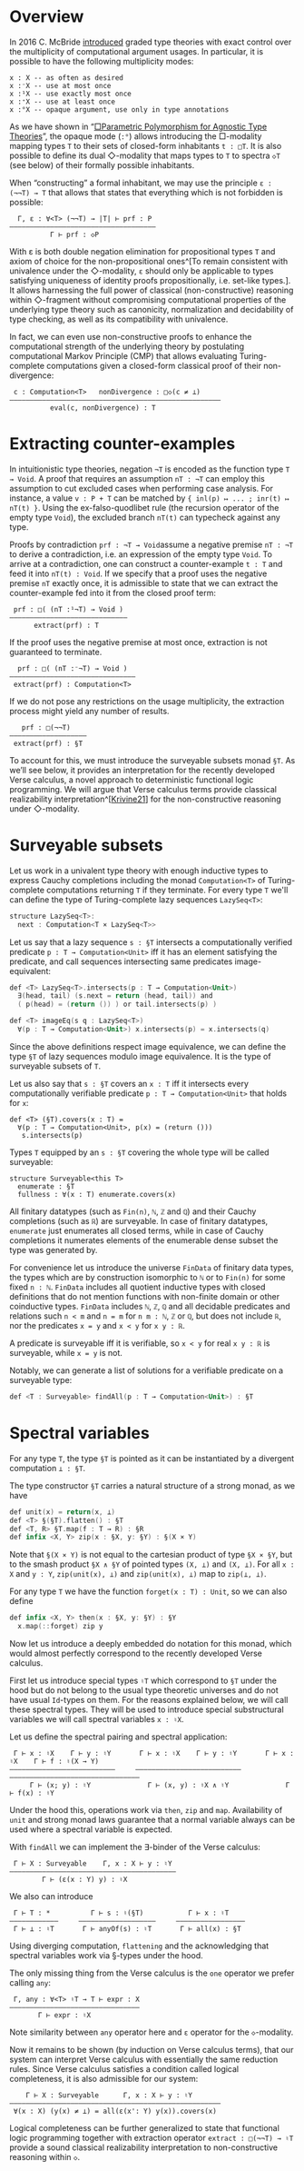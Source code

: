 # Overview

In 2016 C. McBride [introduced](https://link.springer.com/chapter/10.1007/978-3-319-30936-1_12)
graded type theories with exact control over the multiplicity of computational argument usages.
In particular, it is possible to have the following multiplicity modes:
```
x : X -- as often as desired
x :⁻X -- use at most once
x :¹X -- use exactly most once
x :⁺X -- use at least once
x :°X -- opaque argument, use only in type annotations
```

As we have shown in “[□Parametric Polymorphism for Agnostic Type Theories](polymorphism)”, the opaque mode (`:°`) 
allows introducing the □-modality mapping types `T` to their sets of closed-form inhabitants `t : □T`.
It is also possible to define its dual ◇-modality that maps types to `T` to spectra `◇T` (see below)
of their formally possible inhabitants.

When “constructing” a formal inhabitant, we may use the principle `ε : (¬¬T) → T` that allows that states
that everything which is not forbidden is possible:
```
  Γ, ε : ∀<T> (¬¬T) → |T| ⊢ prf : P
————————————————————————————————————
          Γ ⊢ prf : ◇P
```

With ε is both double negation elimination for propositional types `T` and axiom of choice for the
non-propositional ones^[To remain consistent with univalence under the ◇-modality,
`ε` should only be applicable to types satisfying uniqueness of identity proofs propositionally,
i.e. set-like types.]. 
It allows harnessing the full power of classical (non-constructive) reasoning within ◇-fragment
without compromising computational properties of the underlying type theory such as canonicity,
normalization and decidability of type checking, as well as its compatibility with univalence.

In fact, we can even use non-constructive proofs to enhance the computational strength of the
underlying theory by postulating computational Markov Principle (CMP) that allows evaluating
Turing-complete computations given a closed-form classical proof of their non-divergence:
```
 c : Computation<T>   nonDivergence : □◇(c ≠ ⊥)
————————————————————————————————————————————————————
          eval(c, nonDivergence) : T
```


# Extracting counter-examples

In intuitionistic type theories, negation `¬T` is encoded as the function type `T → Void`.
A proof that requires an assumption `nT : ¬T` can employ this
assumption to cut excluded cases when performing case analysis.
For instance, a value `v : P + T` can be matched by `{ inl(p) ↦ ... ; inr(t) ↦ nT(t) }`.
Using the ex-falso-quodlibet rule (the recursion operator of the empty type `Void`),
the excluded branch `nT(t)` can typecheck against any type.

Proofs by contradiction `prf : ¬T → Void`assume a negative premise `nT : ¬T` to derive a contradiction,
i.e. an expression of the empty type `Void`.
To arrive at a contradiction, one can construct a counter-example `t : T` and feed it into `nT(t) : Void`.
If we specify that a proof uses the negative premise `nT` exactly once, it is admissible to state that we
can extract the counter-example fed into it from the closed proof term:
```
 prf : □( (nT :¹¬T) → Void ) 
—————————————————————————————
      extract(prf) : T
```

If the proof uses the negative premise at most once, extraction is not guaranteed to terminate.
```
  prf : □( (nT :⁻¬T) → Void ) 
———————————————————————————————
 extract(prf) : Computation<T>
```

If we do not pose any restrictions on the usage multiplicity, the extraction process might yield any number of results.
```
   prf : □(¬¬T) 
———————————————————
 extract(prf) : §T
```
To account for this, we must introduce the surveyable subsets monad `§T`.
As we’ll see below, it provides an interpretation for the recently developed Verse calculus, a novel approach
to deterministic functional logic programming.
We will argue
that Verse calculus terms provide classical realizability interpretation^[[Krivine21](https://arxiv.org/abs/2006.05433)]
for the non-constructive reasoning under ◇-modality.

# Surveyable subsets

Let us work in a univalent type theory with enough inductive types to express
Cauchy completions including the monad `Computation<T>` of Turing-complete
computations returning `T` if they terminate. For every type `T` we'll can
define the type of Turing-complete lazy sequences `LazySeq<T>`:

```kotlin
structure LazySeq<T>:
  next : Computation<T × LazySeq<T>>
```

Let us say that a lazy sequence `s : §T` intersects a computationally verified
predicate `p : T → Computation<Unit>` iff it has an element satisfying the predicate,
and call sequences intersecting same predicates image-equivalent:
```kotlin
def <T> LazySeq<T>.intersects(p : T → Computation<Unit>)
  ∃(head, tail) (s.next = return (head, tail)) and
  ( p(head) = (return ()) ) or tail.intersects(p) )

def <T> imageEq(s q : LazySeq<T>)
  ∀(p : T → Computation<Unit>) x.intersects(p) = x.intersects(q) 
```

Since the above definitions respect image equivalence, we can define the type `§T`
of lazy sequences modulo image equivalence. It is the type of surveyable subsets of `T`.

Let us also say that `s : §T` covers an `x : T`
iff it intersects every computationally verifiable predicate `p : T → Computation<Unit>`
that holds for `x`:
```
def <T> (§T).covers(x : T) =
  ∀(p : T → Computation<Unit>, p(x) = (return ()))
   s.intersects(p)
```

Types `T` equipped by an `s : §T` covering the whole type will be called surveyable:
```
structure Surveyable<this T>
  enumerate : §T
  fullness : ∀(x : T) enumerate.covers(x)
```

All finitary datatypes (such as `Fin(n)`, `ℕ`, `ℤ` and `ℚ`) and their
Cauchy completions (such as `ℝ`) are surveyable. In case of finitary
datatypes, `enumerate` just enumerates all closed terms, while in case of
Cauchy completions it numerates elements of the enumerable dense
subset the type was generated by.

For convenience let us introduce the universe `FinData` of finitary
data types, the types which are by construction isomorphic to `ℕ` or
to `Fin(n)` for some fixed `n : ℕ`. `FinData` includes all quotient
inductive types with closed definitions that do not mention functions
with non-finite domain or other coinductive types. `FinData` includes
`ℕ`, `ℤ`, `ℚ` and all decidable predicates and relations such `n < m`
and `n = m` for `n m : ℕ`, `ℤ` or `ℚ`, but does not include `ℝ`, nor
the predicates `x = y` and `x < y` for `x y : ℝ`.

A predicate is surveyable iff it is verifiable, so `x < y` for real
`x y : ℝ` is surveyable, while `x = y` is not.

Notably, we can generate a list of solutions for a verifiable
predicate on a surveyable type: 
```kotlin
def <T : Surveyable> findAll(p : T → Computation<Unit>) : §T
```

# Spectral variables

For any type `T`, the type `§T` is pointed as it can be instantiated by
a divergent computation `⊥ : §T`.

The type constructor `§T` carries a natural structure of a strong monad, as we
have
```kotlin
def unit(x) = return(x, ⊥)
def <T> §(§T).flatten() : §T
def <T, R> §T.map(f : T → R) : §R
def infix <X, Y> zip(x : §X, y: §Y) : §(X × Y)
```

Note that `§(X × Y)` is not equal to the cartesian product of type `§X × §Y`, but to
the smash product `§X ∧ §Y` of pointed types `(X, ⊥)` and `(X, ⊥)`.
For all `x : X` and `y : Y`, `zip(unit(x), ⊥)` and `zip(unit(x), ⊥)` map to `zip(⊥, ⊥)`.

For any type `T` we have the function `forget(x : T) : Unit`, so we can also define
```kotlin
def infix <X, Y> then(x : §X, y: §Y) : §Y
  x.map(::forget) zip y
```

Now let us introduce a deeply embedded do notation for this monad, which would almost perfectly correspond
to the recently developed Verse calculus.

First let us introduce special types
`♮T` which correspond to `§T` under the hood but do not belong to the usual type theoretic universes and
do not have usual `Id`-types on them. For the reasons explained below, we will call these spectral types.
They will be used to introduce special substructural variables we will call spectral variables `x : ♮X`.

Let us define the spectral pairing and spectral application:
```
 Γ ⊢ x : ♮X    Γ ⊢ y : ♮Y       Γ ⊢ x : ♮X    Γ ⊢ y : ♮Y       Γ ⊢ x : ♮X    Γ ⊢ f : ♮(X → Y)
——————————————————————————     ——————————————————————————     ————————————————————————————————
     Γ ⊢ (x; y) : ♮Y              Γ ⊢ (x, y) : ♮X ∧ ♮Y              Γ ⊢ f(x) : ♮Y
```

Under the hood this, operations work via `then`, `zip` and `map`. Availability of `unit` and strong
monad laws guarantee that a normal variable always can be used where a spectral variable is expected.

With `findAll` we can implement the ∃-binder of the Verse calculus:
```
 Γ ⊢ X : Surveyable    Γ, x : X ⊢ y : ♮Y
—————————————————————————————————————————
        Γ ⊢ (ε(x : Y) y) : ♮X
```

We also can introduce
```
 Γ ⊢ T : *          Γ ⊢ s : ♮(§T)           Γ ⊢ x : ♮T  
————————————     ———————————————————     ————————————————— 
 Γ ⊢ ⊥ : ♮T       Γ ⊢ anyOf(s) : ♮T       Γ ⊢ all(x) : §T 
```

Using diverging computation, `flattening` and the acknowledging that spectral variables work via §-types under the hood.

The only missing thing from the Verse calculus is the `one` operator we prefer calling `any`:
```
 Γ, any : ∀<T> ♮T → T ⊢ expr : X
————————————————————————————————
       Γ ⊢ expr : ♮X
```

Note similarity between `any` operator here and `ε` operator for the `◇`-modality.

Now it remains to be shown (by induction on Verse calculus terms), that our system can interpret Verse
calculus with essentially the same reduction rules. Since Verse calculus satisfies a condition called
logical completeness, it is also admissible for our system:
```
    Γ ⊢ X : Surveyable      Γ, x : X ⊢ y : ♮Y
————————————————————————————————————————————————————
 ∀(x : X) (y(x) ≠ ⊥) = all(ε(x': Y) y(x)).covers(x)
```

Logical completeness can be further generalized to state that functional logic programming together with
extraction operator `extract : □(¬¬T) → ♮T` provide a sound classical realizability interpretation to non-constructive 
reasoning within `◇`.